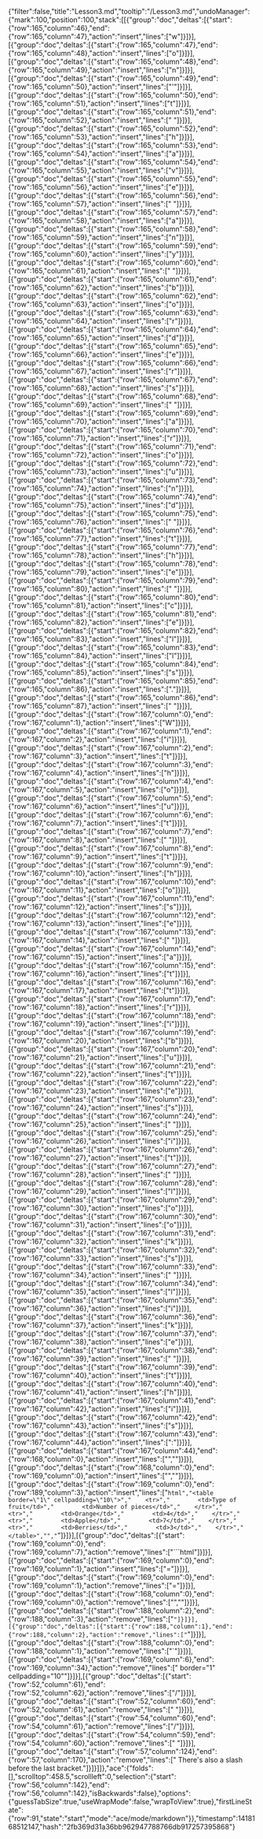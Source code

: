 {"filter":false,"title":"Lesson3.md","tooltip":"/Lesson3.md","undoManager":{"mark":100,"position":100,"stack":[[{"group":"doc","deltas":[{"start":{"row":165,"column":46},"end":{"row":165,"column":47},"action":"insert","lines":["w"]}]}],[{"group":"doc","deltas":[{"start":{"row":165,"column":47},"end":{"row":165,"column":48},"action":"insert","lines":["o"]}]}],[{"group":"doc","deltas":[{"start":{"row":165,"column":48},"end":{"row":165,"column":49},"action":"insert","lines":["n"]}]}],[{"group":"doc","deltas":[{"start":{"row":165,"column":49},"end":{"row":165,"column":50},"action":"insert","lines":["'"]}]}],[{"group":"doc","deltas":[{"start":{"row":165,"column":50},"end":{"row":165,"column":51},"action":"insert","lines":["t"]}]}],[{"group":"doc","deltas":[{"start":{"row":165,"column":51},"end":{"row":165,"column":52},"action":"insert","lines":[" "]}]}],[{"group":"doc","deltas":[{"start":{"row":165,"column":52},"end":{"row":165,"column":53},"action":"insert","lines":["h"]}]}],[{"group":"doc","deltas":[{"start":{"row":165,"column":53},"end":{"row":165,"column":54},"action":"insert","lines":["a"]}]}],[{"group":"doc","deltas":[{"start":{"row":165,"column":54},"end":{"row":165,"column":55},"action":"insert","lines":["v"]}]}],[{"group":"doc","deltas":[{"start":{"row":165,"column":55},"end":{"row":165,"column":56},"action":"insert","lines":["e"]}]}],[{"group":"doc","deltas":[{"start":{"row":165,"column":56},"end":{"row":165,"column":57},"action":"insert","lines":[" "]}]}],[{"group":"doc","deltas":[{"start":{"row":165,"column":57},"end":{"row":165,"column":58},"action":"insert","lines":["a"]}]}],[{"group":"doc","deltas":[{"start":{"row":165,"column":58},"end":{"row":165,"column":59},"action":"insert","lines":["n"]}]}],[{"group":"doc","deltas":[{"start":{"row":165,"column":59},"end":{"row":165,"column":60},"action":"insert","lines":["y"]}]}],[{"group":"doc","deltas":[{"start":{"row":165,"column":60},"end":{"row":165,"column":61},"action":"insert","lines":[" "]}]}],[{"group":"doc","deltas":[{"start":{"row":165,"column":61},"end":{"row":165,"column":62},"action":"insert","lines":["b"]}]}],[{"group":"doc","deltas":[{"start":{"row":165,"column":62},"end":{"row":165,"column":63},"action":"insert","lines":["o"]}]}],[{"group":"doc","deltas":[{"start":{"row":165,"column":63},"end":{"row":165,"column":64},"action":"insert","lines":["r"]}]}],[{"group":"doc","deltas":[{"start":{"row":165,"column":64},"end":{"row":165,"column":65},"action":"insert","lines":["d"]}]}],[{"group":"doc","deltas":[{"start":{"row":165,"column":65},"end":{"row":165,"column":66},"action":"insert","lines":["e"]}]}],[{"group":"doc","deltas":[{"start":{"row":165,"column":66},"end":{"row":165,"column":67},"action":"insert","lines":["r"]}]}],[{"group":"doc","deltas":[{"start":{"row":165,"column":67},"end":{"row":165,"column":68},"action":"insert","lines":["s"]}]}],[{"group":"doc","deltas":[{"start":{"row":165,"column":68},"end":{"row":165,"column":69},"action":"insert","lines":[" "]}]}],[{"group":"doc","deltas":[{"start":{"row":165,"column":69},"end":{"row":165,"column":70},"action":"insert","lines":["a"]}]}],[{"group":"doc","deltas":[{"start":{"row":165,"column":70},"end":{"row":165,"column":71},"action":"insert","lines":["r"]}]}],[{"group":"doc","deltas":[{"start":{"row":165,"column":71},"end":{"row":165,"column":72},"action":"insert","lines":["o"]}]}],[{"group":"doc","deltas":[{"start":{"row":165,"column":72},"end":{"row":165,"column":73},"action":"insert","lines":["u"]}]}],[{"group":"doc","deltas":[{"start":{"row":165,"column":73},"end":{"row":165,"column":74},"action":"insert","lines":["n"]}]}],[{"group":"doc","deltas":[{"start":{"row":165,"column":74},"end":{"row":165,"column":75},"action":"insert","lines":["d"]}]}],[{"group":"doc","deltas":[{"start":{"row":165,"column":75},"end":{"row":165,"column":76},"action":"insert","lines":[" "]}]}],[{"group":"doc","deltas":[{"start":{"row":165,"column":76},"end":{"row":165,"column":77},"action":"insert","lines":["t"]}]}],[{"group":"doc","deltas":[{"start":{"row":165,"column":77},"end":{"row":165,"column":78},"action":"insert","lines":["h"]}]}],[{"group":"doc","deltas":[{"start":{"row":165,"column":78},"end":{"row":165,"column":79},"action":"insert","lines":["e"]}]}],[{"group":"doc","deltas":[{"start":{"row":165,"column":79},"end":{"row":165,"column":80},"action":"insert","lines":[" "]}]}],[{"group":"doc","deltas":[{"start":{"row":165,"column":80},"end":{"row":165,"column":81},"action":"insert","lines":["c"]}]}],[{"group":"doc","deltas":[{"start":{"row":165,"column":81},"end":{"row":165,"column":82},"action":"insert","lines":["e"]}]}],[{"group":"doc","deltas":[{"start":{"row":165,"column":82},"end":{"row":165,"column":83},"action":"insert","lines":["l"]}]}],[{"group":"doc","deltas":[{"start":{"row":165,"column":83},"end":{"row":165,"column":84},"action":"insert","lines":["l"]}]}],[{"group":"doc","deltas":[{"start":{"row":165,"column":84},"end":{"row":165,"column":85},"action":"insert","lines":["s"]}]}],[{"group":"doc","deltas":[{"start":{"row":165,"column":85},"end":{"row":165,"column":86},"action":"insert","lines":["."]}]}],[{"group":"doc","deltas":[{"start":{"row":165,"column":86},"end":{"row":165,"column":87},"action":"insert","lines":[" "]}]}],[{"group":"doc","deltas":[{"start":{"row":167,"column":0},"end":{"row":167,"column":1},"action":"insert","lines":["W"]}]}],[{"group":"doc","deltas":[{"start":{"row":167,"column":1},"end":{"row":167,"column":2},"action":"insert","lines":["i"]}]}],[{"group":"doc","deltas":[{"start":{"row":167,"column":2},"end":{"row":167,"column":3},"action":"insert","lines":["t"]}]}],[{"group":"doc","deltas":[{"start":{"row":167,"column":3},"end":{"row":167,"column":4},"action":"insert","lines":["h"]}]}],[{"group":"doc","deltas":[{"start":{"row":167,"column":4},"end":{"row":167,"column":5},"action":"insert","lines":["o"]}]}],[{"group":"doc","deltas":[{"start":{"row":167,"column":5},"end":{"row":167,"column":6},"action":"insert","lines":["u"]}]}],[{"group":"doc","deltas":[{"start":{"row":167,"column":6},"end":{"row":167,"column":7},"action":"insert","lines":["t"]}]}],[{"group":"doc","deltas":[{"start":{"row":167,"column":7},"end":{"row":167,"column":8},"action":"insert","lines":[" "]}]}],[{"group":"doc","deltas":[{"start":{"row":167,"column":8},"end":{"row":167,"column":9},"action":"insert","lines":["t"]}]}],[{"group":"doc","deltas":[{"start":{"row":167,"column":9},"end":{"row":167,"column":10},"action":"insert","lines":["h"]}]}],[{"group":"doc","deltas":[{"start":{"row":167,"column":10},"end":{"row":167,"column":11},"action":"insert","lines":["o"]}]}],[{"group":"doc","deltas":[{"start":{"row":167,"column":11},"end":{"row":167,"column":12},"action":"insert","lines":["s"]}]}],[{"group":"doc","deltas":[{"start":{"row":167,"column":12},"end":{"row":167,"column":13},"action":"insert","lines":["e"]}]}],[{"group":"doc","deltas":[{"start":{"row":167,"column":13},"end":{"row":167,"column":14},"action":"insert","lines":[" "]}]}],[{"group":"doc","deltas":[{"start":{"row":167,"column":14},"end":{"row":167,"column":15},"action":"insert","lines":["a"]}]}],[{"group":"doc","deltas":[{"start":{"row":167,"column":15},"end":{"row":167,"column":16},"action":"insert","lines":["t"]}]}],[{"group":"doc","deltas":[{"start":{"row":167,"column":16},"end":{"row":167,"column":17},"action":"insert","lines":["t"]}]}],[{"group":"doc","deltas":[{"start":{"row":167,"column":17},"end":{"row":167,"column":18},"action":"insert","lines":["r"]}]}],[{"group":"doc","deltas":[{"start":{"row":167,"column":18},"end":{"row":167,"column":19},"action":"insert","lines":["i"]}]}],[{"group":"doc","deltas":[{"start":{"row":167,"column":19},"end":{"row":167,"column":20},"action":"insert","lines":["b"]}]}],[{"group":"doc","deltas":[{"start":{"row":167,"column":20},"end":{"row":167,"column":21},"action":"insert","lines":["u"]}]}],[{"group":"doc","deltas":[{"start":{"row":167,"column":21},"end":{"row":167,"column":22},"action":"insert","lines":["t"]}]}],[{"group":"doc","deltas":[{"start":{"row":167,"column":22},"end":{"row":167,"column":23},"action":"insert","lines":["e"]}]}],[{"group":"doc","deltas":[{"start":{"row":167,"column":23},"end":{"row":167,"column":24},"action":"insert","lines":["s"]}]}],[{"group":"doc","deltas":[{"start":{"row":167,"column":24},"end":{"row":167,"column":25},"action":"insert","lines":[" "]}]}],[{"group":"doc","deltas":[{"start":{"row":167,"column":25},"end":{"row":167,"column":26},"action":"insert","lines":["i"]}]}],[{"group":"doc","deltas":[{"start":{"row":167,"column":26},"end":{"row":167,"column":27},"action":"insert","lines":["t"]}]}],[{"group":"doc","deltas":[{"start":{"row":167,"column":27},"end":{"row":167,"column":28},"action":"insert","lines":[" "]}]}],[{"group":"doc","deltas":[{"start":{"row":167,"column":28},"end":{"row":167,"column":29},"action":"insert","lines":["l"]}]}],[{"group":"doc","deltas":[{"start":{"row":167,"column":29},"end":{"row":167,"column":30},"action":"insert","lines":["o"]}]}],[{"group":"doc","deltas":[{"start":{"row":167,"column":30},"end":{"row":167,"column":31},"action":"insert","lines":["o"]}]}],[{"group":"doc","deltas":[{"start":{"row":167,"column":31},"end":{"row":167,"column":32},"action":"insert","lines":["k"]}]}],[{"group":"doc","deltas":[{"start":{"row":167,"column":32},"end":{"row":167,"column":33},"action":"insert","lines":["s"]}]}],[{"group":"doc","deltas":[{"start":{"row":167,"column":33},"end":{"row":167,"column":34},"action":"insert","lines":[" "]}]}],[{"group":"doc","deltas":[{"start":{"row":167,"column":34},"end":{"row":167,"column":35},"action":"insert","lines":["l"]}]}],[{"group":"doc","deltas":[{"start":{"row":167,"column":35},"end":{"row":167,"column":36},"action":"insert","lines":["i"]}]}],[{"group":"doc","deltas":[{"start":{"row":167,"column":36},"end":{"row":167,"column":37},"action":"insert","lines":["k"]}]}],[{"group":"doc","deltas":[{"start":{"row":167,"column":37},"end":{"row":167,"column":38},"action":"insert","lines":["e"]}]}],[{"group":"doc","deltas":[{"start":{"row":167,"column":38},"end":{"row":167,"column":39},"action":"insert","lines":[" "]}]}],[{"group":"doc","deltas":[{"start":{"row":167,"column":39},"end":{"row":167,"column":40},"action":"insert","lines":["t"]}]}],[{"group":"doc","deltas":[{"start":{"row":167,"column":40},"end":{"row":167,"column":41},"action":"insert","lines":["h"]}]}],[{"group":"doc","deltas":[{"start":{"row":167,"column":41},"end":{"row":167,"column":42},"action":"insert","lines":["i"]}]}],[{"group":"doc","deltas":[{"start":{"row":167,"column":42},"end":{"row":167,"column":43},"action":"insert","lines":["s"]}]}],[{"group":"doc","deltas":[{"start":{"row":167,"column":43},"end":{"row":167,"column":44},"action":"insert","lines":[":"]}]}],[{"group":"doc","deltas":[{"start":{"row":167,"column":44},"end":{"row":168,"column":0},"action":"insert","lines":["",""]}]}],[{"group":"doc","deltas":[{"start":{"row":168,"column":0},"end":{"row":169,"column":0},"action":"insert","lines":["",""]}]}],[{"group":"doc","deltas":[{"start":{"row":169,"column":0},"end":{"row":189,"column":3},"action":"insert","lines":["```html","<table border=\"1\" cellpadding=\"10\">","    <tr>","        <td>Type of fruit</td>","        <td>Number of pieces</td>","    </tr>","    <tr>","        <td>Orange</td>","        <td>4</td>","    </tr>","    <tr>","        <td>Apple</td>","        <td>7</td>","    </tr>","    <tr>","        <td>Berries</td>","        <td>3</td>","    </tr>","</table>","","```"]}]}],[{"group":"doc","deltas":[{"start":{"row":169,"column":0},"end":{"row":169,"column":7},"action":"remove","lines":["```html"]}]}],[{"group":"doc","deltas":[{"start":{"row":169,"column":0},"end":{"row":169,"column":1},"action":"insert","lines":["="]}]}],[{"group":"doc","deltas":[{"start":{"row":169,"column":0},"end":{"row":169,"column":1},"action":"remove","lines":["="]}]}],[{"group":"doc","deltas":[{"start":{"row":168,"column":0},"end":{"row":169,"column":0},"action":"remove","lines":["",""]}]}],[{"group":"doc","deltas":[{"start":{"row":188,"column":2},"end":{"row":188,"column":3},"action":"remove","lines":["`"]}]}],[{"group":"doc","deltas":[{"start":{"row":188,"column":1},"end":{"row":188,"column":2},"action":"remove","lines":["`"]}]}],[{"group":"doc","deltas":[{"start":{"row":188,"column":0},"end":{"row":188,"column":1},"action":"remove","lines":["`"]}]}],[{"group":"doc","deltas":[{"start":{"row":169,"column":6},"end":{"row":169,"column":34},"action":"remove","lines":[" border=\"1\" cellpadding=\"10\""]}]}],[{"group":"doc","deltas":[{"start":{"row":52,"column":61},"end":{"row":52,"column":62},"action":"remove","lines":["/"]}]}],[{"group":"doc","deltas":[{"start":{"row":52,"column":60},"end":{"row":52,"column":61},"action":"remove","lines":[" "]}]}],[{"group":"doc","deltas":[{"start":{"row":54,"column":60},"end":{"row":54,"column":61},"action":"remove","lines":["/"]}]}],[{"group":"doc","deltas":[{"start":{"row":54,"column":59},"end":{"row":54,"column":60},"action":"remove","lines":[" "]}]}],[{"group":"doc","deltas":[{"start":{"row":57,"column":124},"end":{"row":57,"column":170},"action":"remove","lines":[" There's also a slash before the last bracket."]}]}]]},"ace":{"folds":[],"scrolltop":458.5,"scrollleft":0,"selection":{"start":{"row":56,"column":142},"end":{"row":56,"column":142},"isBackwards":false},"options":{"guessTabSize":true,"useWrapMode":false,"wrapToView":true},"firstLineState":{"row":91,"state":"start","mode":"ace/mode/markdown"}},"timestamp":1418168512147,"hash":"2fb369d31a36bb962947788766db917257395868"}